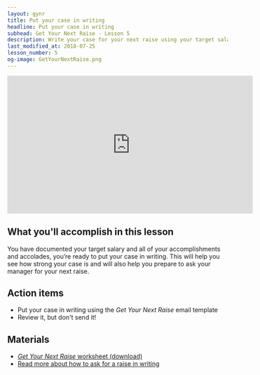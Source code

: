 ```yaml
---
layout: gynr
title: Put your case in writing
headline: Put your case in writing
subhead: Get Your Next Raise - Lesson 5
description: Write your case for your next raise using your target salary, accomplishments and accolades.
last_modified_at: 2018-07-25
lesson_number: 5
og-image: GetYourNextRaise.png
---
```

<iframe width="560" height="315" src="https://www.youtube.com/embed/ld3QzXWC1rY" title="Get Your Next Raise: Put your case in writing" frameborder="0" allow="accelerometer; autoplay; clipboard-write; encrypted-media; gyroscope; picture-in-picture" allowfullscreen></iframe>

<h2>What you'll accomplish in this lesson</h2>
<p>You have documented your target salary and all of your accomplishments and accolades, you’re ready to put your case in writing. This will help you see how strong your case is and will also help you prepare to ask your manager for your next raise.</p>

## Action items

*   Put your case in writing using the _Get Your Next Raise_ email template
*   Review it, but don't send it!

## Materials

*   [_Get Your Next Raise_ worksheet (download)](/download/GetYourNextRaise_Worksheet.docx)
*   [Read more about how to ask for a raise in writing](/salary-increase-letter-sample/)